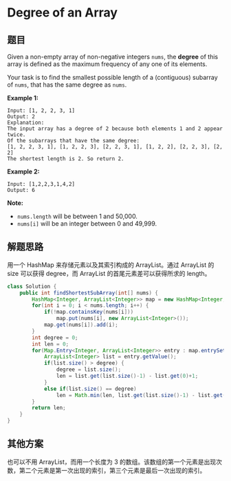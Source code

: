 # Degree of an Array

## 题目

Given a non-empty array of non-negative integers `nums`, the **degree** of this array is defined as the maximum frequency of any one of its elements.

Your task is to find the smallest possible length of a (contiguous) subarray of `nums`, that has the same degree as `nums`.

**Example 1:**

```
Input: [1, 2, 2, 3, 1]
Output: 2
Explanation: 
The input array has a degree of 2 because both elements 1 and 2 appear twice.
Of the subarrays that have the same degree:
[1, 2, 2, 3, 1], [1, 2, 2, 3], [2, 2, 3, 1], [1, 2, 2], [2, 2, 3], [2, 2]
The shortest length is 2. So return 2.
```

**Example 2:**

```
Input: [1,2,2,3,1,4,2]
Output: 6
```

**Note:**

* `nums.length` will be between 1 and 50,000.
* `nums[i]` will be an integer between 0 and 49,999.

## 解题思路

用一个 HashMap 来存储元素以及其索引构成的 ArrayList。通过 ArrayList 的 size 可以获得 degree，而 ArrayList 的首尾元素差可以获得所求的 length。

```java
class Solution {
    public int findShortestSubArray(int[] nums) {
        HashMap<Integer, ArrayList<Integer>> map = new HashMap<Integer, ArrayList<Integer>>();
        for(int i = 0; i < nums.length; i++) {
            if(!map.containsKey(nums[i]))
                map.put(nums[i], new ArrayList<Integer>());
            map.get(nums[i]).add(i);
        }
        int degree = 0;
        int len = 0;
        for(Map.Entry<Integer, ArrayList<Integer>> entry : map.entrySet()) {
            ArrayList<Integer> list = entry.getValue();
            if(list.size() > degree) {
                degree = list.size();
                len = list.get(list.size()-1) - list.get(0)+1;
            } 
            else if(list.size() == degree)
                len = Math.min(len, list.get(list.size()-1) - list.get(0)+1);
        }
        return len;
    }
}
```

## 其他方案

也可以不用 ArrayList，而用一个长度为 3 的数组。该数组的第一个元素是出现次数，第二个元素是第一次出现的索引，第三个元素是最后一次出现的索引。